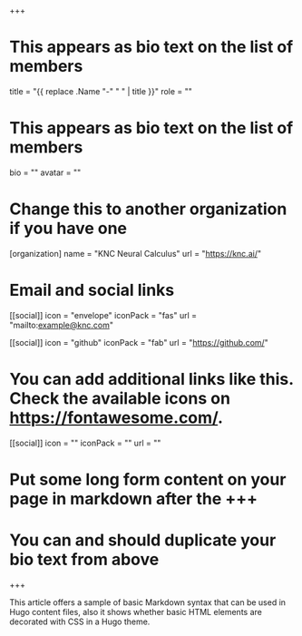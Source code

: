 +++
# This appears as bio text on the list of members
title = "{{ replace .Name "-" " " | title }}"
role = ""

# This appears as bio text on the list of members
bio = ""
avatar = ""

# Change this to another organization if you have one
[organization]
  name = "KNC Neural Calculus"
  url = "https://knc.ai/"



# Email and social links
[[social]]
  icon = "envelope"
  iconPack = "fas"
  url = "mailto:example@knc.com"
  
[[social]]
  icon = "github"
  iconPack = "fab"
  url = "https://github.com/"

# You can add additional links like this. Check the available icons on https://fontawesome.com/.
[[social]]
  icon = ""
  iconPack = ""
  url = ""



# Put some long form content on your page in markdown after the +++
# You can and should duplicate your bio text from above
+++


This article offers a sample of basic Markdown syntax that can be used in Hugo content files, also it shows whether basic HTML elements are decorated with CSS in a Hugo theme.

